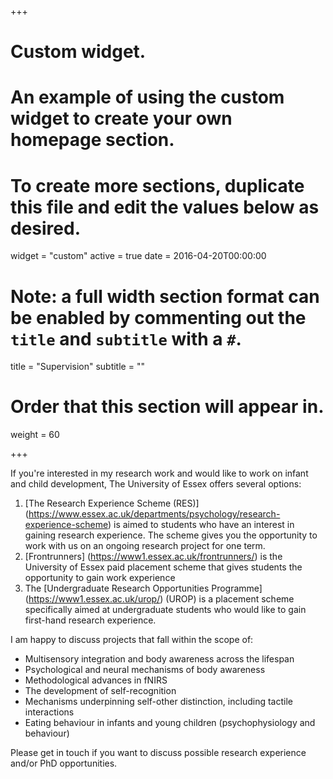 +++
# Custom widget.
# An example of using the custom widget to create your own homepage section.
# To create more sections, duplicate this file and edit the values below as desired.
widget = "custom"
active = true
date = 2016-04-20T00:00:00

# Note: a full width section format can be enabled by commenting out the `title` and `subtitle` with a `#`.
title = "Supervision"
subtitle = ""

# Order that this section will appear in.
weight = 60

+++

If you're interested in my research work and would like to work on infant and child development, The University of Essex offers several options:

1. [The Research Experience Scheme (RES)] (https://www.essex.ac.uk/departments/psychology/research-experience-scheme) is aimed to students who have an interest in gaining research experience. The scheme gives you the opportunity to work with us on an ongoing research project for one term.
2. [Frontrunners] (https://www1.essex.ac.uk/frontrunners/) is the University of Essex paid placement scheme that gives students the opportunity to gain work experience
3. The [Undergraduate Research Opportunities Programme] (https://www1.essex.ac.uk/urop/) (UROP)  is a placement scheme specifically aimed at undergraduate students who would like to gain first-hand research experience.

I am happy to discuss projects that fall within the scope of:

- Multisensory integration and body awareness across the lifespan
- Psychological and neural mechanisms of body awareness 
- Methodological advances in fNIRS
- The development of self-recognition 
- Mechanisms underpinning self-other distinction, including tactile interactions 
- Eating behaviour in infants and young children (psychophysiology and behaviour)
 
Please get in touch if you want to discuss possible research experience and/or PhD opportunities.


